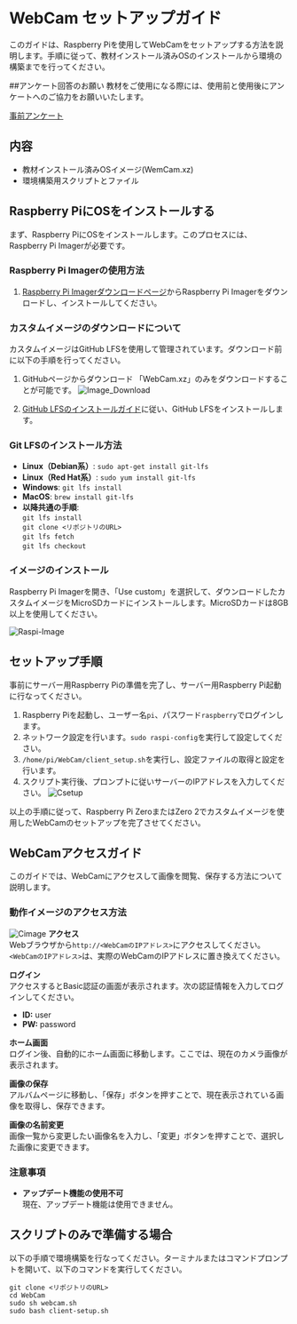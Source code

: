 # WebCam セットアップガイド

このガイドは、Raspberry Piを使用してWebCamをセットアップする方法を説明します。手順に従って、教材インストール済みOSのインストールから環境の構築までを行ってください。

##アンケート回答のお願い
教材をご使用になる際には、使用前と使用後にアンケートへのご協力をお願いいたします。


[事前アンケート](https://forms.gle/4c3FoUHCMJg59THE8)

## 内容

- 教材インストール済みOSイメージ(WemCam.xz)
- 環境構築用スクリプトとファイル

## Raspberry PiにOSをインストールする

まず、Raspberry PiにOSをインストールします。このプロセスには、Raspberry Pi Imagerが必要です。

### Raspberry Pi Imagerの使用方法

1. [Raspberry Pi Imagerダウンロードページ](https://www.raspberrypi.com/software/)からRaspberry Pi Imagerをダウンロードし、インストールしてください。

### カスタムイメージのダウンロードについて

カスタムイメージはGitHub LFSを使用して管理されています。ダウンロード前に以下の手順を行ってください。

1. GitHubページからダウンロード
   「WebCam.xz」のみをダウンロードすることが可能です。
   ![Image_Download](https://github.com/RyoIHA/WebCam/blob/main/Figure/download.png)

2. [GitHub LFSのインストールガイド](https://docs.github.com/ja/repositories/working-with-files/managing-large-files/installing-git-large-file-storage)に従い、GitHub LFSをインストールします。

### Git LFSのインストール方法

- **Linux（Debian系）**: `sudo apt-get install git-lfs`
- **Linux（Red Hat系）**: `sudo yum install git-lfs`
- **Windows**: `git lfs install`
- **MacOS**: `brew install git-lfs`
- **以降共通の手順**:<br>
   `git lfs install`<br>
   `git clone <リポジトリのURL>`<br>
   `git lfs fetch`<br>
   `git lfs checkout`


### イメージのインストール

Raspberry Pi Imagerを開き、「Use custom」を選択して、ダウンロードしたカスタムイメージをMicroSDカードにインストールします。MicroSDカードは8GB以上を使用してください。

![Raspi-Image](https://github.com/RyoIHA/WebCam/blob/main/Figure/Imager.png)

## セットアップ手順
事前にサーバー用Raspberry Piの準備を完了し、サーバー用Raspberry Pi起動に行なってください。
1. Raspberry Piを起動し、ユーザー名`pi`、パスワード`raspberry`でログインします。
2. ネットワーク設定を行います。`sudo raspi-config`を実行して設定してください。
3. `/home/pi/WebCam/client_setup.sh`を実行し、設定ファイルの取得と設定を行います。
4. スクリプト実行後、プロンプトに従いサーバーのIPアドレスを入力してください。
![Csetup](https://github.com/RyoIHA/WebCam/blob/main/Figure/csetup.png)

以上の手順に従って、Raspberry Pi ZeroまたはZero 2でカスタムイメージを使用したWebCamのセットアップを完了させてください。

## WebCamアクセスガイド

このガイドでは、WebCamにアクセスして画像を閲覧、保存する方法について説明します。

### 動作イメージのアクセス方法
![Cimage](https://github.com/RyoIHA/WebCam/blob/main/Figure/cimage.png)
**アクセス**  
   Webブラウザから`http://<WebCamのIPアドレス>`にアクセスしてください。`<WebCamのIPアドレス>`は、実際のWebCamのIPアドレスに置き換えてください。

**ログイン**  
   アクセスするとBasic認証の画面が表示されます。次の認証情報を入力してログインしてください。
   - **ID:** user
   - **PW:** password

**ホーム画面**  
   ログイン後、自動的にホーム画面に移動します。ここでは、現在のカメラ画像が表示されます。

**画像の保存**  
   アルバムページに移動し、「保存」ボタンを押すことで、現在表示されている画像を取得し、保存できます。

**画像の名前変更**  
   画像一覧から変更したい画像名を入力し、「変更」ボタンを押すことで、選択した画像に変更できます。

### 注意事項

- **アップデート機能の使用不可**  
  現在、アップデート機能は使用できません。

## スクリプトのみで準備する場合

以下の手順で環境構築を行なってください。ターミナルまたはコマンドプロンプトを開いて、以下のコマンドを実行してください。


`git clone <リポジトリのURL>`<br>
`cd WebCam`<br>
`sudo sh webcam.sh`<br>
`sudo bash client-setup.sh`




